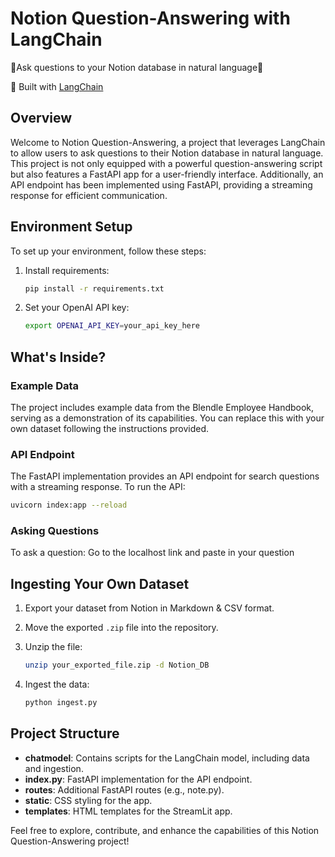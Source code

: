 # Notion Question-Answering with LangChain

🤖Ask questions to your Notion database in natural language🤖

💪 Built with [LangChain](https://github.com/hwchase17/langchain)

## Overview

Welcome to Notion Question-Answering, a project that leverages LangChain to allow users to ask questions to their Notion database in natural language. This project is not only equipped with a powerful question-answering script but also features a FastAPI app for a user-friendly interface. Additionally, an API endpoint has been implemented using FastAPI, providing a streaming response for efficient communication.

## Environment Setup

To set up your environment, follow these steps:

1. Install requirements:

   ```bash
   pip install -r requirements.txt
   ```

2. Set your OpenAI API key:

   ```bash
   export OPENAI_API_KEY=your_api_key_here
   ```

## What's Inside?

### Example Data

The project includes example data from the Blendle Employee Handbook, serving as a demonstration of its capabilities. You can replace this with your own dataset following the instructions provided.

### API Endpoint

The FastAPI implementation provides an API endpoint for search questions with a streaming response. To run the API:

```bash
uvicorn index:app --reload
```

### Asking Questions

To ask a question:
Go to the localhost link and paste in your question

## Ingesting Your Own Dataset

1. Export your dataset from Notion in Markdown & CSV format.
2. Move the exported `.zip` file into the repository.
3. Unzip the file:

   ```bash
   unzip your_exported_file.zip -d Notion_DB
   ```

4. Ingest the data:

   ```bash
   python ingest.py
   ```

## Project Structure

- **chatmodel**: Contains scripts for the LangChain model, including data and ingestion.
- **index.py**: FastAPI implementation for the API endpoint.
- **routes**: Additional FastAPI routes (e.g., note.py).
- **static**: CSS styling for the app.
- **templates**: HTML templates for the StreamLit app.

Feel free to explore, contribute, and enhance the capabilities of this Notion Question-Answering project!
